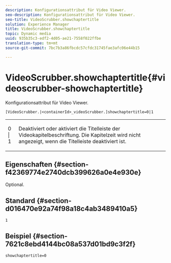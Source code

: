 ```yaml
---
description: Konfigurationsattribut für Video Viewer.
seo-description: Konfigurationsattribut für Video Viewer.
seo-title: VideoScrubber.showchaptertitle
solution: Experience Manager
title: VideoScrubber.showchaptertitle
topic: Dynamic media
uuid: 935b35c3-edf2-4d05-ae21-7558f022ffbe
translation-type: tm+mt
source-git-commit: 7bc7b3a86fbcdc57cfdc31745fae3afc06e44b15

---
```



# VideoScrubber.showchaptertitle{#videoscrubber-showchaptertitle}

Konfigurationsattribut für Video Viewer.

`[VideoScrubber.|<containerId>_videoScrubber.]showchaptertitle=0|1`

<table id="table_C616483932C2482CA9794DDD7313FD7C"> 
 <tbody> 
  <tr> 
   <td colname="col1"> <p> <span class="codeph"> 0 | 1</span> </p> </td> 
   <td colname="col2"> <p> Deaktiviert oder aktiviert die Titelleiste der Videokapitelbeschriftung. Die Kapitelzeit wird nicht angezeigt, wenn die Titelleiste deaktiviert ist. </p> </td> 
  </tr> 
 </tbody> 
</table>

## Eigenschaften {#section-f42369774e2740dcb399626a0e4e930e}

Optional.

## Standard {#section-d016470e92a74f98a18c4ab3489410a5}

`1`

## Beispiel {#section-7621c8ebd4144bc08a537d01bd9c3f2f}

```
showchaptertitle=0
```


